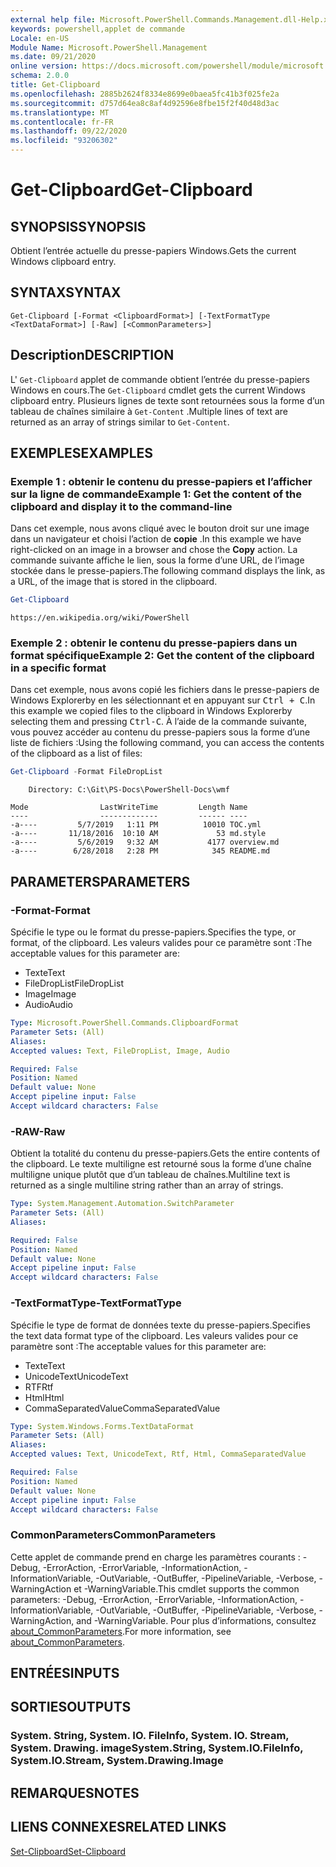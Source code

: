 ```yaml
---
external help file: Microsoft.PowerShell.Commands.Management.dll-Help.xml
keywords: powershell,applet de commande
Locale: en-US
Module Name: Microsoft.PowerShell.Management
ms.date: 09/21/2020
online version: https://docs.microsoft.com/powershell/module/microsoft.powershell.management/get-clipboard?view=powershell-5.1&WT.mc_id=ps-gethelp
schema: 2.0.0
title: Get-Clipboard
ms.openlocfilehash: 2885b2624f8334e8699e0baea5fc41b3f025fe2a
ms.sourcegitcommit: d757d64ea8c8af4d92596e8fbe15f2f40d48d3ac
ms.translationtype: MT
ms.contentlocale: fr-FR
ms.lasthandoff: 09/22/2020
ms.locfileid: "93206302"
---
```

# <span data-ttu-id="5edb9-103">Get-Clipboard</span><span class="sxs-lookup"><span data-stu-id="5edb9-103">Get-Clipboard</span></span>

## <span data-ttu-id="5edb9-104">SYNOPSIS</span><span class="sxs-lookup"><span data-stu-id="5edb9-104">SYNOPSIS</span></span>
<span data-ttu-id="5edb9-105">Obtient l’entrée actuelle du presse-papiers Windows.</span><span class="sxs-lookup"><span data-stu-id="5edb9-105">Gets the current Windows clipboard entry.</span></span>

## <span data-ttu-id="5edb9-106">SYNTAX</span><span class="sxs-lookup"><span data-stu-id="5edb9-106">SYNTAX</span></span>

```
Get-Clipboard [-Format <ClipboardFormat>] [-TextFormatType <TextDataFormat>] [-Raw] [<CommonParameters>]
```

## <span data-ttu-id="5edb9-107">Description</span><span class="sxs-lookup"><span data-stu-id="5edb9-107">DESCRIPTION</span></span>

<span data-ttu-id="5edb9-108">L' `Get-Clipboard` applet de commande obtient l’entrée du presse-papiers Windows en cours.</span><span class="sxs-lookup"><span data-stu-id="5edb9-108">The `Get-Clipboard` cmdlet gets the current Windows clipboard entry.</span></span> <span data-ttu-id="5edb9-109">Plusieurs lignes de texte sont retournées sous la forme d’un tableau de chaînes similaire à `Get-Content` .</span><span class="sxs-lookup"><span data-stu-id="5edb9-109">Multiple lines of text are returned as an array of strings similar to `Get-Content`.</span></span>

## <span data-ttu-id="5edb9-110">EXEMPLES</span><span class="sxs-lookup"><span data-stu-id="5edb9-110">EXAMPLES</span></span>

### <span data-ttu-id="5edb9-111">Exemple 1 : obtenir le contenu du presse-papiers et l’afficher sur la ligne de commande</span><span class="sxs-lookup"><span data-stu-id="5edb9-111">Example 1: Get the content of the clipboard and display it to the command-line</span></span>

<span data-ttu-id="5edb9-112">Dans cet exemple, nous avons cliqué avec le bouton droit sur une image dans un navigateur et choisi l’action de **copie** .</span><span class="sxs-lookup"><span data-stu-id="5edb9-112">In this example we have right-clicked on an image in a browser and chose the **Copy** action.</span></span> <span data-ttu-id="5edb9-113">La commande suivante affiche le lien, sous la forme d’une URL, de l’image stockée dans le presse-papiers.</span><span class="sxs-lookup"><span data-stu-id="5edb9-113">The following command displays the link, as a URL, of the image that is stored in the clipboard.</span></span>

```powershell
Get-Clipboard
```

```Output
https://en.wikipedia.org/wiki/PowerShell
```

### <span data-ttu-id="5edb9-114">Exemple 2 : obtenir le contenu du presse-papiers dans un format spécifique</span><span class="sxs-lookup"><span data-stu-id="5edb9-114">Example 2: Get the content of the clipboard in a specific format</span></span>

<span data-ttu-id="5edb9-115">Dans cet exemple, nous avons copié les fichiers dans le presse-papiers de Windows Explorerby en les sélectionnant et en appuyant sur <kbd>Ctrl + C</kbd>.</span><span class="sxs-lookup"><span data-stu-id="5edb9-115">In this example we copied files to the clipboard in Windows Explorerby selecting them and pressing <kbd>Ctrl-C</kbd>.</span></span> <span data-ttu-id="5edb9-116">À l’aide de la commande suivante, vous pouvez accéder au contenu du presse-papiers sous la forme d’une liste de fichiers :</span><span class="sxs-lookup"><span data-stu-id="5edb9-116">Using the following command, you can access the contents of the clipboard as a list of files:</span></span>

```powershell
Get-Clipboard -Format FileDropList
```

```Output
    Directory: C:\Git\PS-Docs\PowerShell-Docs\wmf

Mode                LastWriteTime         Length Name
----                -------------         ------ ----
-a----         5/7/2019   1:11 PM          10010 TOC.yml
-a----       11/18/2016  10:10 AM             53 md.style
-a----         5/6/2019   9:32 AM           4177 overview.md
-a----        6/28/2018   2:28 PM            345 README.md
```

## <span data-ttu-id="5edb9-117">PARAMETERS</span><span class="sxs-lookup"><span data-stu-id="5edb9-117">PARAMETERS</span></span>

### <span data-ttu-id="5edb9-118">-Format</span><span class="sxs-lookup"><span data-stu-id="5edb9-118">-Format</span></span>

<span data-ttu-id="5edb9-119">Spécifie le type ou le format du presse-papiers.</span><span class="sxs-lookup"><span data-stu-id="5edb9-119">Specifies the type, or format, of the clipboard.</span></span> <span data-ttu-id="5edb9-120">Les valeurs valides pour ce paramètre sont :</span><span class="sxs-lookup"><span data-stu-id="5edb9-120">The acceptable values for this parameter are:</span></span>

- <span data-ttu-id="5edb9-121">Texte</span><span class="sxs-lookup"><span data-stu-id="5edb9-121">Text</span></span>
- <span data-ttu-id="5edb9-122">FileDropList</span><span class="sxs-lookup"><span data-stu-id="5edb9-122">FileDropList</span></span>
- <span data-ttu-id="5edb9-123">Image</span><span class="sxs-lookup"><span data-stu-id="5edb9-123">Image</span></span>
- <span data-ttu-id="5edb9-124">Audio</span><span class="sxs-lookup"><span data-stu-id="5edb9-124">Audio</span></span>

```yaml
Type: Microsoft.PowerShell.Commands.ClipboardFormat
Parameter Sets: (All)
Aliases:
Accepted values: Text, FileDropList, Image, Audio

Required: False
Position: Named
Default value: None
Accept pipeline input: False
Accept wildcard characters: False
```

### <span data-ttu-id="5edb9-125">-RAW</span><span class="sxs-lookup"><span data-stu-id="5edb9-125">-Raw</span></span>

<span data-ttu-id="5edb9-126">Obtient la totalité du contenu du presse-papiers.</span><span class="sxs-lookup"><span data-stu-id="5edb9-126">Gets the entire contents of the clipboard.</span></span> <span data-ttu-id="5edb9-127">Le texte multiligne est retourné sous la forme d’une chaîne multiligne unique plutôt que d’un tableau de chaînes.</span><span class="sxs-lookup"><span data-stu-id="5edb9-127">Multiline text is returned as a single multiline string rather than an array of strings.</span></span>

```yaml
Type: System.Management.Automation.SwitchParameter
Parameter Sets: (All)
Aliases:

Required: False
Position: Named
Default value: None
Accept pipeline input: False
Accept wildcard characters: False
```

### <span data-ttu-id="5edb9-128">-TextFormatType</span><span class="sxs-lookup"><span data-stu-id="5edb9-128">-TextFormatType</span></span>

<span data-ttu-id="5edb9-129">Spécifie le type de format de données texte du presse-papiers.</span><span class="sxs-lookup"><span data-stu-id="5edb9-129">Specifies the text data format type of the clipboard.</span></span> <span data-ttu-id="5edb9-130">Les valeurs valides pour ce paramètre sont :</span><span class="sxs-lookup"><span data-stu-id="5edb9-130">The acceptable values for this parameter are:</span></span>

- <span data-ttu-id="5edb9-131">Texte</span><span class="sxs-lookup"><span data-stu-id="5edb9-131">Text</span></span>
- <span data-ttu-id="5edb9-132">UnicodeText</span><span class="sxs-lookup"><span data-stu-id="5edb9-132">UnicodeText</span></span>
- <span data-ttu-id="5edb9-133">RTF</span><span class="sxs-lookup"><span data-stu-id="5edb9-133">Rtf</span></span>
- <span data-ttu-id="5edb9-134">Html</span><span class="sxs-lookup"><span data-stu-id="5edb9-134">Html</span></span>
- <span data-ttu-id="5edb9-135">CommaSeparatedValue</span><span class="sxs-lookup"><span data-stu-id="5edb9-135">CommaSeparatedValue</span></span>

```yaml
Type: System.Windows.Forms.TextDataFormat
Parameter Sets: (All)
Aliases:
Accepted values: Text, UnicodeText, Rtf, Html, CommaSeparatedValue

Required: False
Position: Named
Default value: None
Accept pipeline input: False
Accept wildcard characters: False
```

### <span data-ttu-id="5edb9-136">CommonParameters</span><span class="sxs-lookup"><span data-stu-id="5edb9-136">CommonParameters</span></span>

<span data-ttu-id="5edb9-137">Cette applet de commande prend en charge les paramètres courants : -Debug, -ErrorAction, -ErrorVariable, -InformationAction, -InformationVariable, -OutVariable, -OutBuffer, -PipelineVariable, -Verbose, -WarningAction et -WarningVariable.</span><span class="sxs-lookup"><span data-stu-id="5edb9-137">This cmdlet supports the common parameters: -Debug, -ErrorAction, -ErrorVariable, -InformationAction, -InformationVariable, -OutVariable, -OutBuffer, -PipelineVariable, -Verbose, -WarningAction, and -WarningVariable.</span></span> <span data-ttu-id="5edb9-138">Pour plus d’informations, consultez [about_CommonParameters](https://go.microsoft.com/fwlink/?LinkID=113216).</span><span class="sxs-lookup"><span data-stu-id="5edb9-138">For more information, see [about_CommonParameters](https://go.microsoft.com/fwlink/?LinkID=113216).</span></span>

## <span data-ttu-id="5edb9-139">ENTRÉES</span><span class="sxs-lookup"><span data-stu-id="5edb9-139">INPUTS</span></span>

## <span data-ttu-id="5edb9-140">SORTIES</span><span class="sxs-lookup"><span data-stu-id="5edb9-140">OUTPUTS</span></span>

### <span data-ttu-id="5edb9-141">System. String, System. IO. FileInfo, System. IO. Stream, System. Drawing. image</span><span class="sxs-lookup"><span data-stu-id="5edb9-141">System.String, System.IO.FileInfo, System.IO.Stream, System.Drawing.Image</span></span>

## <span data-ttu-id="5edb9-142">REMARQUES</span><span class="sxs-lookup"><span data-stu-id="5edb9-142">NOTES</span></span>

## <span data-ttu-id="5edb9-143">LIENS CONNEXES</span><span class="sxs-lookup"><span data-stu-id="5edb9-143">RELATED LINKS</span></span>

[<span data-ttu-id="5edb9-144">Set-Clipboard</span><span class="sxs-lookup"><span data-stu-id="5edb9-144">Set-Clipboard</span></span>](Set-Clipboard.md)
